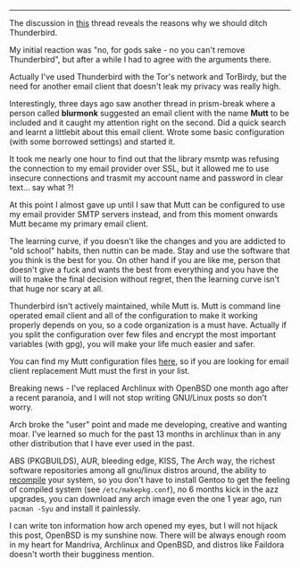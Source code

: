 
---

The discussion in [this](https://github.com/nylira/prism-break/issues/1092) thread reveals the reasons why we should ditch Thunderbird.

My initial reaction was "no, for gods sake - no you can't remove Thunderbird", but after a while I had to agree with the arguments there.

Actually I've used Thunderbird with the Tor's network and TorBirdy, but the need for another email client that doesn't leak my privacy was really high.

Interestingly, three days ago saw another thread in prism-break where a person called **blurmonk** suggested an email client with the name **Mutt** to be included and it caught my attention right on the second. Did a quick search and learnt a littlebit about this email client. Wrote some basic configuration (with some borrowed settings) and started it.

It took me nearly one hour to find out that the library msmtp was refusing the connection to my email provider over SSL, but it allowed me to use insecure connections and trasmit my account name and password in clear text... say what ?!

At this point I almost gave up until I saw that Mutt can be configured to use my email provider SMTP servers instead, and from this moment onwards Mutt became my primary email client.

The learning curve, if you doesn't like the changes and you are addicted to "old school" habits, then nuttin can be made. Stay and use the software that you think is the best for you. On other hand if you are like me, person that doesn't give a fuck and wants the best from everything and you have the will to make the final decision without regret, then the learning curve isn't that huge nor scary at all.

Thunderbird isn't actively maintained, while Mutt is. Mutt is command line operated email client and all of the configuration to make it working properly depends on you, so a code organization is a must have. Actually if you split the configuration over few files and encrypt the most important variables (with gpg), you will make your life much easier and safer.

You can find my Mutt configuration files [here](https://github.com/wifiextender/dotfiles/tree/master/archlinux-openbsd/home/frost/.config/mutt), so if you are looking for email client replacement Mutt must the first in your list.

Breaking news - I've replaced Archlinux with OpenBSD one month ago after a recent paranoia, and I will not stop writing GNU/Linux posts so don't worry.

Arch broke the "user" point and made me developing, creative and wanting moar. I've learned so much for the past 13 months in archlinux than in any other distribution that I have ever used in the past. 

ABS (PKGBUILDS), AUR, bleeding edge, KISS, The Arch way, the richest software repositories among all gnu/linux distros around, the ability to [recompile](https://wiki.archlinux.org/index.php/Pacbuilder) your system, so you don't have to install Gentoo to get the feeling of compiled system (see `/etc/makepkg.conf`), no 6 months kick in the azz upgrades, you can download any arch image even the one 1 year ago, run `pacman -Syu` and install it painlessly.

I can write ton information how arch opened my eyes, but I will not hijack this post, OpenBSD is my sunshine now. There will be always enough room in my heart for Mandriva, Archlinux and OpenBSD, and distros like Faildora doesn't worth their bugginess mention.
